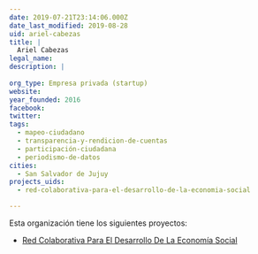 ```yaml
---
date: 2019-07-21T23:14:06.000Z
date_last_modified: 2019-08-28
uid: ariel-cabezas
title: |
  Ariel Cabezas
legal_name: 
description: |
  
org_type: Empresa privada (startup)
website: 
year_founded: 2016
facebook: 
twitter: 
tags:
  - mapeo-ciudadano
  - transparencia-y-rendicion-de-cuentas
  - participación-ciudadana
  - periodismo-de-datos
cities: 
  - San Salvador de Jujuy
projects_uids:
  - red-colaborativa-para-el-desarrollo-de-la-economia-social

---
```


Esta organización tiene los siguientes proyectos:

- [Red Colaborativa Para El Desarrollo De La Economía Social](/proyectos/red-colaborativa-para-el-desarrollo-de-la-economia-social)
